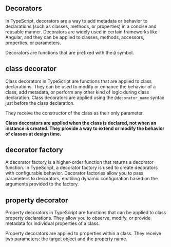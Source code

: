 ## Decorators

In TypeScript, decorators are a way to add metadata or behavior to declarations (such as classes, methods, or properties) in a concise and reusable manner. Decorators are widely used in certain frameworks like Angular, and they can be applied to classes, methods, accessors, properties, or parameters.

Decorators are functions that are prefixed with the `@` symbol.

## class decorator

Class decorators in TypeScript are functions that are applied to class declarations. They can be used to modify or enhance the behavior of a class, add metadata, or perform any other kind of logic during class declaration. Class decorators are applied using the `@decorator_name` syntax just before the class declaration.

They receive the constructor of the class as their only parameter.

**Class decorators are applied when the class is declared, not when an instance is created. They provide a way to extend or modify the behavior of classes at design time.**

## decorator factory

A decorator factory is a higher-order function that returns a decorator function. In TypeScript, a decorator factory is used to create decorators with configurable behavior. Decorator factories allow you to pass parameters to decorators, enabling dynamic configuration based on the arguments provided to the factory.

## property decorator

Property decorators in TypeScript are functions that can be applied to class property declarations. They allow you to observe, modify, or provide metadata for individual properties of a class.

Property decorators are applied to properties within a class. They receive two parameters: the target object and the property name.
